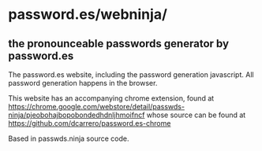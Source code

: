 # password.es/webninja/
## the pronounceable passwords generator by password.es

The password.es website, including the password generation javascript. All password generation happens in the browser.

This website has an accompanying chrome extension, found at https://chrome.google.com/webstore/detail/passwds-ninja/pjeobohajbopobondedhdnljhmoifncf whose source can be found at https://github.com/dcarrero/password.es-chrome

Based in passwds.ninja source code.
